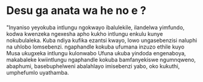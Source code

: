 # Desu ga anata wa he no e ?

"Inyaniso yeyokuba intlungu ngokwayo ibalulekile, ilandelwa yimfundo, kodwa kwenzeka ngexesha apho kukho intlungu enkulu kunye nokubulaleka. Kuba ndiya kufika ezantsi kwayo, lowo ungasebenzisi naluphi na uhlobo lomsebenzi. ngaphandle kokuba ufumana inzuzo ethile kuyo Musa ukugxeka intlungu kulonwabo Ufuna ukuba yindoda engenaboya, makabaleke kwiintlungu ngaphandle kokuba bamfanyekiswe ngumnqweno, abaphumi, basebuphelweni abalahlayo imisebenzi yabo, oko kukuthi, umphefumlo uyathamba.
